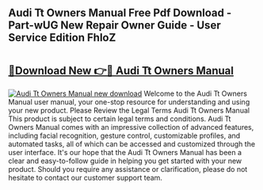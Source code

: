 ## Audi Tt Owners Manual Free Pdf Download - Part-wUG New Repair Owner Guide - User Service Edition FhloZ

# <h2><a href="http://bc20880.oget.top/?id=Audi+Tt+Owners+Manual">🔗Download New 👉🔴 Audi Tt Owners Manual</a></h2>

[![Audi Tt Owners Manual new download](https://i.imgur.com/5g1atiW.png)](http://bc20880.oget.top/?id=Audi+Tt+Owners+Manual)
Welcome to the Audi Tt Owners Manual user manual, your one-stop resource for understanding and using your new product. Please Review the Legal Terms Audi Tt Owners Manual This product is subject to certain legal terms and conditions. Audi Tt Owners Manual comes with an impressive collection of advanced features, including facial recognition, gesture control, customizable profiles, and automated tasks, all of which can be accessed and customized through the user interface. It's our hope that the Audi Tt Owners Manual has been a clear and easy-to-follow guide in helping you get started with your new product. Should you require any assistance or clarification, please do not hesitate to contact our customer support team.
